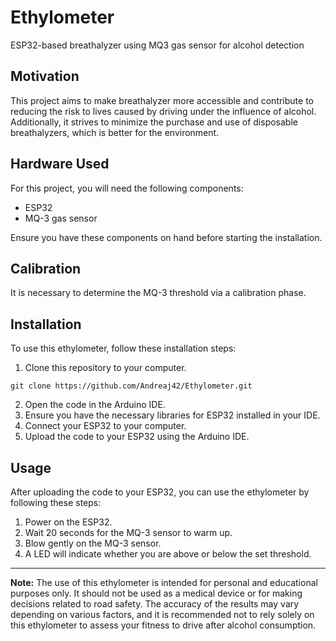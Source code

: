 # Ethylometer
ESP32-based breathalyzer using MQ3 gas sensor for alcohol detection

## Motivation
This project aims to make breathalyzer more accessible and contribute to reducing the risk to lives caused by driving under the influence of alcohol. 
Additionally, it strives to minimize the purchase and use of disposable breathalyzers, which is better for the environment.

## Hardware Used
For this project, you will need the following components:
- ESP32
- MQ-3 gas sensor

Ensure you have these components on hand before starting the installation.

## Calibration 
It is necessary to determine the MQ-3 threshold via a calibration phase.


## Installation
To use this ethylometer, follow these installation steps:

1. Clone this repository to your computer.
```
git clone https://github.com/Andreaj42/Ethylometer.git
```
2. Open the code in the Arduino IDE.
3. Ensure you have the necessary libraries for ESP32 installed in your IDE.
4. Connect your ESP32 to your computer.
5. Upload the code to your ESP32 using the Arduino IDE.


## Usage
After uploading the code to your ESP32, you can use the ethylometer by following these steps:
1. Power on the ESP32.
2. Wait 20 seconds for the MQ-3 sensor to warm up.
3. Blow gently on the MQ-3 sensor.
4. A LED will indicate whether you are above or below the set threshold.

---
**Note:** The use of this ethylometer is intended for personal and educational purposes only. It should not be used as a medical device or for making decisions related to road safety. The accuracy of the results may vary depending on various factors, and it is recommended not to rely solely on this ethylometer to assess your fitness to drive after alcohol consumption.
